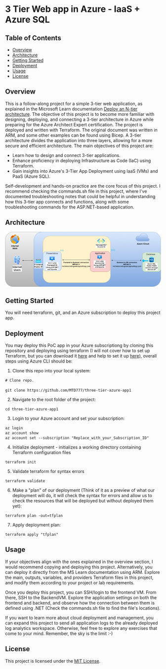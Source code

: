 # 3 Tier Web app in Azure - IaaS + Azure SQL

## Table of Contents

- [Overview](#overview)
- [Architecture](#architecture)
- [Getting Started](#getting-started)
- [Deployment](#deployment)
- [Usage](#usage)
- [License](#license)

## Overview

This is a follow-along project for a simple 3-tier web application, as explained in the Microsoft Learn documentation [Deploy an N-tier architecture][Deploy an N-tier architecture]. The objective of this project is to become more familiar with designing, deploying, and connecting a 3-tier architecture in Azure while preparing for the Azure Architect Expert certification. The project is deployed and written with Terraform. The original document was written in ARM, and some other examples can be found using Bicep. A 3-tier architecture divides the application into three layers, allowing for a more secure and efficient architecture. The main objectives of this project are:

- Learn how to design and connect 3-tier applications.
- Enhance proficiency in deploying Infrastructure as Code (IaC) using Terraform.
- Gain insights into Azure's 3-Tier App Deployment using IaaS (VMs) and PaaS (Azure SQL).

Self-development and hands-on practice are the core focus of this project. I recommend checking the commands.sh file in this project, where I've documented troubleshooting notes that could be helpful in understanding how this 3-tier app connects and functions, along with some troubleshooting commands for the ASP.NET-based application.

## Architecture

![Architecture Diagram](<https://github.com/MTD777/three-tier-azure-app1/blob/main/images/3-tier-webapp.drawio.png>)

## Getting Started

You will need terraform, git, and an Azure subscription to deploy this project app.

## Deployment

You may deploy this PoC app in your Azure subscriptiong by cloning this repository and deploying using terraform (I will not cover how to set up Terraform, but you can download it [here](<https://developer.hashicorp.com/terraform/downloads>) and help to set it up [here](<https://learn.microsoft.com/en-us/azure/developer/terraform/get-started-cloud-shell-bash?tabs=bash>)), overall steps using Azure CLI should be:

1. Clone this repo into your local system:
```
# Clone repo. 

git clone https://github.com/MTD777/three-tier-azure-app1

```
2. Navigate to the root folder of the project:

```
cd three-tier-azure-app1
```

3. Login to your Azure account and set your subscription:

```
az login
az account show
az account set --subscription "Replace_with_your_Subscription_ID"
```

4. Initialize deployment - initializes a working directory containing Terraform configuration files

```
terraform init
```

5. Validate terraform for syntax errors

```
terraform validate
```

6. Make a "plan" of our deployment (Think of it as a preview of what our deployment will do, it will check the syntax for errors and allow us to check the resources that will be deployed but without deployed them yet):

```
terraform plan -out=tfplan
```

7. Apply deployment plan:

```
terraform apply "tfplan"
```

## Usage

If your objectives align with the ones explained in the overview section, I would recommend copying and deploying this project. Alternatively, you can deploy it directly from the MS Learn documentation using ARM. Explore the main, outputs, variables, and providers Terraform files in this project, and modify them according to your project or lab requirements.

Once you deploy this project, you can SSH/login to the frontend VM. From there, SSH to the BackendVM. Explore the application settings on both the frontend and backend, and observe how the connection between them is defined using .NET (Check the commands.sh file to find the file's locations).

If you want to learn more about cloud deployment and management, you can expand this project to send all application logs to the already deployed log analytics workspace. Otherwise, feel free to explore any exercises that come to your mind. Remember, the sky is the limit :-)

## License

This project is licensed under the [MIT License](LICENSE).

[Deploy an N-tier architecture]: https://learn.microsoft.com/en-us/training/modules/n-tier-architecture/3-deploy-n-tier-architecture
